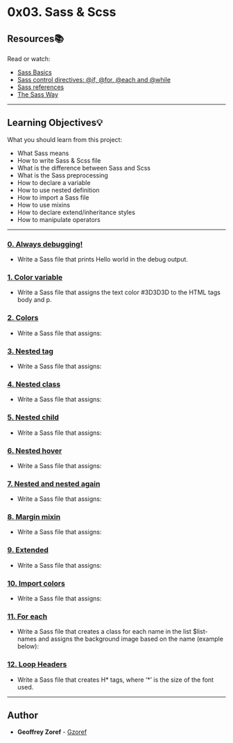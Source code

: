 # 0x03. Sass & Scss

## Resources:books:
Read or watch:
* [Sass Basics](https://intranet.hbtn.io/rltoken/ayoQ7NtS8w7tZvyeqhkzsw)
* [Sass control directives: @if, @for, @each and @while](https://intranet.hbtn.io/rltoken/-YOCzhIqX1QV_Wpxm-DqQQ)
* [Sass references](https://intranet.hbtn.io/rltoken/P7jm16HEuQb1FxMqlajjFQ)
* [The Sass Way](https://intranet.hbtn.io/rltoken/hWUCTOThzw9DvWmXBLSXPg)

---
## Learning Objectives:bulb:
What you should learn from this project:

* What Sass means
* How to write Sass & Scss file
* What is the difference between Sass and Scss
* What is the Sass preprocessing
* How to declare a variable
* How to use nested definition
* How to import a Sass file
* How to use mixins
* How to declare extend/inheritance styles
* How to manipulate operators

---

### [0. Always debugging!](./0-debug_log.scss)
* Write a Sass file that prints Hello world in the debug output.


### [1. Color variable](./1-color_variable.scss)
* Write a Sass file that assigns the text color #3D3D3D to the HTML tags body and p.


### [2. Colors](./2-color_variables.scss)
* Write a Sass file that assigns:


### [3. Nested tag](./3-nested_tag.scss)
* Write a Sass file that assigns:


### [4. Nested class](./4-nested_class.scss)
* Write a Sass file that assigns:


### [5. Nested child](./5-nested_child.scss)
* Write a Sass file that assigns:


### [6. Nested hover](./6-nested_hover.scss)
* Write a Sass file that assigns:


### [7. Nested and nested again](./7-nested_deeper.scss)
* Write a Sass file that assigns:


### [8. Margin mixin](./8-mixin_margins.scss)
* Write a Sass file that assigns:


### [9. Extended](./9-extend_list.scss)
* Write a Sass file that assigns:


### [10. Import colors](./10-import_colors.scss)
* Write a Sass file that assigns:


### [11. For each](./11-loop_photos.scss)
* Write a Sass file that creates a class for each name in the list $list-names and assigns the background image based on the name (example below):


### [12. Loop Headers](./12-loop_header.scss)
* Write a Sass file that creates H* tags, where ‘*’ is the size of the font used.

---

## Author
* **Geoffrey Zoref** - [Gzoref](https://github.com/Gzoref)